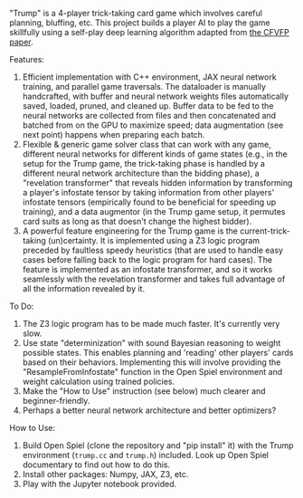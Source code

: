 "Trump" is a 4-player trick-taking card game which involves careful planning, bluffing, etc. This project builds a player AI to play the game skillfully using a self-play deep learning algorithm adapted from [the CFVFP paper](https://paperswithcode.com/paper/pure-monte-carlo-counterfactual-regret).

Features:
1. Efficient implementation with C++ environment, JAX neural network training, and parallel game traversals. The dataloader is manually handcrafted, with buffer and neural network weights files automatically saved, loaded, pruned, and cleaned up. Buffer data to be fed to the neural networks are collected from files and then concatenated and batched from on the GPU to maximize speed; data augmentation (see next point) happens when preparing each batch.
2. Flexible & generic game solver class that can work with any game, different neural networks for different kinds of game states (e.g., in the setup for the Trump game, the trick-taking phase is handled by a different neural network architecture than the bidding phase), a "revelation transformer" that reveals hidden information by transforming a player's infostate tensor by taking information from other players' infostate tensors (empirically found to be beneficial for speeding up training), and a data augmentor (in the Trump game setup, it permutes card suits as long as that doesn't change the highest bidder).
3. A powerful feature engineering for the Trump game is the current-trick-taking (un)certainty. It is implemented using a Z3 logic program preceded by faultless speedy heuristics (that are used to handle easy cases before falling back to the logic program for hard cases). The feature is implemented as an infostate transformer, and so it works seamlessly with the revelation transformer and takes full advantage of all the information revealed by it.

To Do:
1. The Z3 logic program has to be made much faster. It's currently very slow.
2. Use state "determinization" with sound Bayesian reasoning to weight possible states. This enables planning and 'reading' other players' cards based on their behaviors. Implementing this will involve providing the "ResampleFromInfostate" function in the Open Spiel environment and weight calculation using trained policies.
3. Make the "How to Use" instruction (see below) much clearer and beginner-friendly.
4. Perhaps a better neural network architecture and better optimizers?

How to Use:
1. Build Open Spiel (clone the repository and "pip install" it) with the Trump environment (`trump.cc` and `trump.h`) included. Look up Open Spiel documentary to find out how to do this.
2. Install other packages: Numpy, JAX, Z3, etc.
3. Play with the Jupyter notebook provided.
